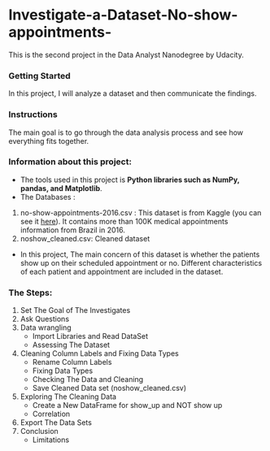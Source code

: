 # Investigate-a-Dataset-No-show-appointments-
This is the second project in the Data Analyst Nanodegree by Udacity.

### Getting Started
In this project, I will analyze a dataset and then communicate the findings.

### Instructions
The main goal is to go through the data analysis process and see how everything fits together. 

### Information about this project:
 - The tools used in this project is **Python libraries such as NumPy, pandas, and Matplotlib**.
 - The Databases :
  1. no-show-appointments-2016.csv :
  This dataset is from Kaggle (you can see it [here](https://www.kaggle.com/joniarroba/noshowappointments)). 
  It contains more than 100K medical appointments information from Brazil in 2016. 
  2. noshow_cleaned.csv: Cleaned dataset 
 - In this project, The main concern of this dataset is whether the patients show up on their scheduled appointment or no. Different characteristics of each patient and appointment are included in the dataset.

### The Steps:
1. Set The Goal of The Investigates
2. Ask Questions
3. Data wrangling
   -  Import Libraries and Read DataSet
   - Assessing The Dataset
4. Cleaning Column Labels and Fixing Data Types
   - Rename Column Labels
   - Fixing Data Types
   - Checking The Data and Cleaning
   - Save Cleaned Data set (noshow_cleaned.csv)
5. Exploring The Cleaning Data
   - Create a New DataFrame for show_up and NOT show up
   - Correlation
6. Export The Data Sets
7. Conclusion
   - Limitations
